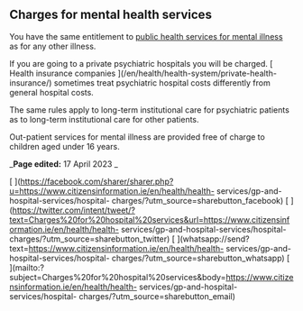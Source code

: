 ##  Charges for mental health services

You have the same entitlement to [ public health services for mental illness
](/en/health/health-services/mental-health/mental-health-services/) as for any
other illness.

If you are going to a private psychiatric hospitals you will be charged. [
Health insurance companies ](/en/health/health-system/private-health-
insurance/) sometimes treat psychiatric hospital costs differently from
general hospital costs.

The same rules apply to long-term institutional care for psychiatric patients
as to long-term institutional care for other patients.

Out-patient services for mental illness are provided free of charge to
children aged under 16 years.  

_**Page edited:** 17 April 2023 _

[
](https://facebook.com/sharer/sharer.php?u=https://www.citizensinformation.ie/en/health/health-
services/gp-and-hospital-services/hospital-
charges/?utm_source=sharebutton_facebook) [
](https://twitter.com/intent/tweet/?text=Charges%20for%20hospital%20services&url=https://www.citizensinformation.ie/en/health/health-
services/gp-and-hospital-services/hospital-
charges/?utm_source=sharebutton_twitter) [
](whatsapp://send?text=https://www.citizensinformation.ie/en/health/health-
services/gp-and-hospital-services/hospital-
charges/?utm_source=sharebutton_whatsapp) [
](mailto:?subject=Charges%20for%20hospital%20services&body=https://www.citizensinformation.ie/en/health/health-
services/gp-and-hospital-services/hospital-
charges/?utm_source=sharebutton_email) [ ](javascript:void\(0\))
